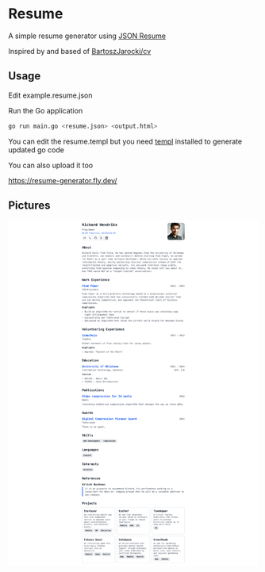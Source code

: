 # Resume

A simple resume generator using [JSON Resume](https://jsonresume.org/)

Inspired by and based of [BartoszJarocki/cv](https://github.com/BartoszJarocki/cv)

## Usage

Edit example.resume.json

Run the Go application

```bash
go run main.go <resume.json> <output.html>
```

You can edit the resume.templ but you need [templ](https://github.com/a-h/templ) installed to generate updated go code

You can also upload it too

https://resume-generator.fly.dev/

## Pictures

<p align="center">
  <img src="https://github.com/joeychilson/resume/blob/main/example.png?raw=true" width="1080">
</p>
